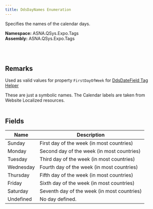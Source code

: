 ```yaml
---
title: DdsDayNames Enumeration
---
```


Specifies the names of the calendar days.

**Namespace:** ASNA.QSys.Expo.Tags <br/>
**Assembly:** ASNA.QSys.Expo.Tags

<br>
<br>

## Remarks

Used as valid values for property `FirstDayOfWeek` for [DdsDateField Tag Helper](/reference/asna-qsys-expo/expo-tags/dds-date-field-tag-helper.html)

These are just a symbolic names. The Calendar labels are taken from Website Localized resources.
<br>
<br>

## Fields

| Name | Description
| --- | --- 
| Sunday | First day of the week (in most countries)
| Monday | Second day of the week (in most countries)
| Tuesday | Third day of the week (in most countries)
| Wednesday | Fourth day of the week (in most countries)
| Thursday | Fifth day of the week (in most countries)
| Friday | Sixth day of the week (in most countries)
| Saturday | Seventh day of the week (in most countries)
| Undefined | No day defined.

<br>
<br>

